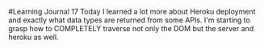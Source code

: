 #Learning Journal 17
Today I learned a lot more about Heroku deployment and exactly what data types are returned from some APIs. I'm starting to grasp how to COMPLETELY traverse not only the DOM but the server and heroku as well. 
